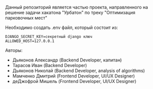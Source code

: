 Данный репозиторий является частью проекта, направленного на решение задачи хакатона "Урбатон" по треку "Оптимизация парковочных мест"

Необходимо создать .env файл, который состоит из:

    DJANGO_SECRET_KEY=секретный django ключ
    ALLOWED_HOST=127.0.0.1

Авторы:
- Дьяконов Александр (Backend Developer, капитан)
- Тарасов Иван (Backend Developer)
- Дьяконов Николай (Backend Developer, analysis of algorithms)
- Мамченко Дмитрий (Frontend Developer, UI/UX Designer)
- деДжофрой Мишель (Frontend Developer, UI/UX Designer)
